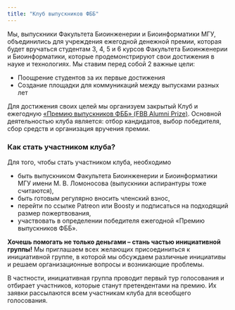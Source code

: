 ```yaml
---
title: "Клуб выпускников ФББ"
---
```


Мы, выпускники Факультета Биоинженерии и Биоинформатики МГУ, объединились для учреждения ежегодной денежной премии, которая будет вручаться студентам 3, 4, 5 и 6 курсов Факультета Биоинженерии и Биоинформатики, которые продемонстрируют свои достижения в науке и технологиях.
Мы ставим перед собой 2 важные цели:

* Поощрение студентов за их первые достижения
* Создание площадки для коммуникаций между выпусками разных лет

Для достижения своих целей мы организуем закрытый Клуб и ежегодную [«Премию выпускников ФББ» (FBB Alumni Prize)](/prize). Основной деятельностью клуба является: отбор кандидатов, выбор победителя, сбор средств и  организация вручения премии.

### Как стать участником клуба?

Для того, чтобы стать участником клуба, необходимо

* быть выпускником Факультета Биоинженерии и Биоинформатики МГУ имени М.&nbsp;В.&nbsp;Ломоносова (выпускники аспирантуры тоже считаются),
* быть готовым регулярно вносить членский взнос,
* перейти по ссылке Patreon или Boosty и подписаться на подходящий размер пожертвования,
* участвовать в определении победителя ежегодной «Премию выпускников ФББ».

**Хочешь помогать не только деньгами – стань частью инициативной группы!** Мы приглашаем всех желающих присоединиться к инициативной группе, в которой мы обсуждаем различные инициативы и решаем организационные вопросы и возникающие проблемы.

В частности, инициативная группа проводит первый тур голосования и отбирает участников, которые станут претендентами на премию. Их заявки рассылаются всем участникам клуба для всеобщего голосования.